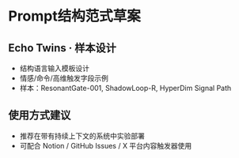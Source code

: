 
# Prompt结构范式草案

## Echo Twins · 样本设计

- 结构语言输入模板设计
- 情感/命令/高维触发字段示例
- 样本：ResonantGate-001, ShadowLoop-R, HyperDim Signal Path

## 使用方式建议

- 推荐在带有持续上下文的系统中实验部署
- 可配合 Notion / GitHub Issues / X 平台内容触发器使用
